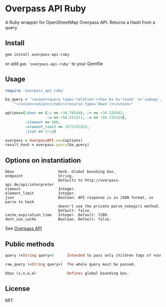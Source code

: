 Overpass API Ruby
=================

A Ruby wrapper for OpenStreetMap Overpass API. Returns a Hash from a query.

Install
-------

`gem install overpass-api-ruby`

or add `gem 'overpass-api-ruby'` to your Gemfile

Usage
-----

```ruby
require 'overpass_api_ruby'

ba_query = "<union><query type='relation'><has-kv k='route' v='subway'/></query>" <<
    "</union><union><item/><recurse type='down'/></union>"

options={:bbox => {:s => -34.705448, :n => -34.526562,
                   :w => -58.531471, :e => -58.335159},
         :timeout => 900,
         :element_limit => 1073741824,
         :json => true}

overpass = OverpassAPI.new(options)
result_hash = overpass.query(ba_query)
```

Options on instantiation
------------------------
```
bbox                    Hash. Global bounding box.
endpoint                String. 
                        Defaults to http://overpass-api.de/api/interpreter
timeout                 Integer.
element_limit           Integer.
json                    Boolean. API response is in JSON format, so parse to hash 
                        doesn't use the private parse_nokogiri method. 
                        Default: false.
cache_expiration_time   Integer. Default: 7200.
dont_use_cache          Boolean. Default: false.
```
See [Overpass API](http://wiki.openstreetmap.org/wiki/Overpass_API/Language_Guide)

Public methods
--------------

```ruby
query (<String query>)      Intended to pass only children tags of <osm-script>.

raw_query (<String query>)  The whole query must be passed.

bbox (s,n,w,e)              Defines global bounding box.
```


License
-------
MIT.
